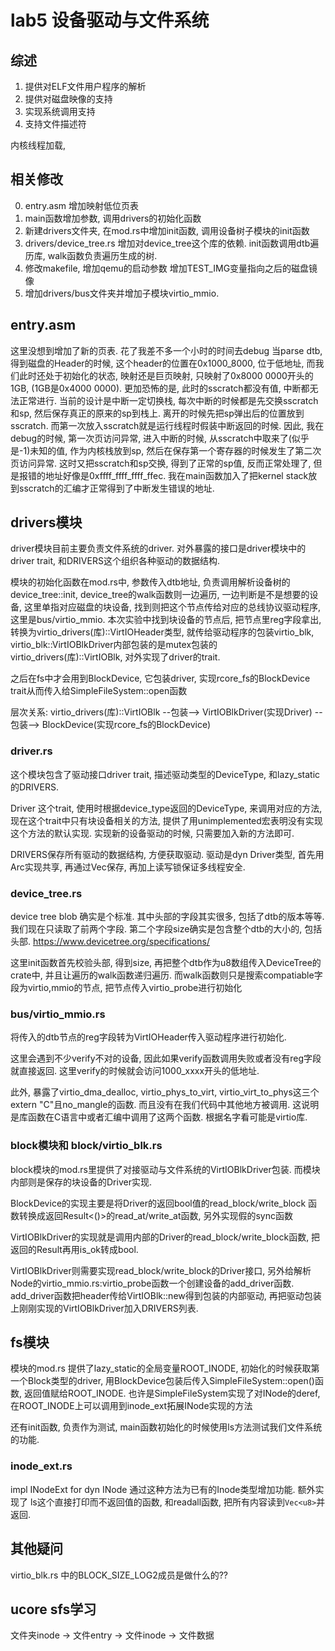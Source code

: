 # lab5 设备驱动与文件系统

## 综述
1. 提供对ELF文件用户程序的解析
2. 提供对磁盘映像的支持
3. 实现系统调用支持
4. 支持文件描述符

内核线程加载, 


## 相关修改

0. entry.asm 增加映射低位页表
1. main函数增加参数, 调用drivers的初始化函数
2. 新建drivers文件夹, 在mod.rs中增加init函数, 调用设备树子模块的init函数
3. drivers/device_tree.rs 增加对device_tree这个库的依赖. init函数调用dtb遍历库, walk函数负责遍历生成的树.
4. 修改makefile, 增加qemu的启动参数 增加TEST_IMG变量指向之后的磁盘镜像
5. 增加drivers/bus文件夹并增加子模块virtio_mmio. 

## entry.asm 
这里没想到增加了新的页表. 花了我差不多一个小时的时间去debug
当parse dtb, 得到磁盘的Header的时候, 这个header的位置在0x1000_8000, 位于低地址, 而我们此时还处于初始化的状态, 映射还是巨页映射, 只映射了0x8000 0000开头的1GB, (1GB是0x4000 0000). 
更加恐怖的是, 此时的sscratch都没有值, 中断都无法正常进行. 
当前的设计是中断一定切换栈, 每次中断的时候都是先交换sscratch和sp, 然后保存真正的原来的sp到栈上. 离开的时候先把sp弹出后的位置放到sscratch. 而第一次放入sscratch就是运行线程时假装中断返回的时候.
因此, 我在debug的时候, 第一次页访问异常, 进入中断的时候, 从sscratch中取来了(似乎是-1)未知的值, 作为内核栈放到sp, 然后在保存第一个寄存器的时候发生了第二次页访问异常. 这时又把sscratch和sp交换, 得到了正常的sp值, 反而正常处理了, 但是报错的地址好像是0xffff_ffff_ffff_ffec.
我在main函数加入了把kernel stack放到sscratch的汇编才正常得到了中断发生错误的地址.

## drivers模块

driver模块目前主要负责文件系统的driver. 对外暴露的接口是driver模块中的driver trait, 和DRIVERS这个组织各种驱动的数据结构.

模块的初始化函数在mod.rs中, 参数传入dtb地址, 负责调用解析设备树的device_tree::init, device_tree的walk函数则一边遍历, 一边判断是不是想要的设备, 这里单指对应磁盘的块设备, 找到则把这个节点传给对应的总线协议驱动程序, 这里是bus/virtio_mmio. 本次实验中找到块设备的节点后, 把节点里reg字段拿出, 转换为virtio_drivers(库)::VirtIOHeader类型, 就传给驱动程序的包装virtio_blk, virtio_blk::VirtIOBlkDriver内部包装的是mutex包装的virtio_drivers(库)::VirtIOBlk, 对外实现了driver的trait.

之后在fs中才会用到BlockDevice, 它包装driver, 实现rcore_fs的BlockDevice trait从而传入给SimpleFileSystem::open函数

层次关系:
virtio_drivers(库)::VirtIOBlk --包装--> VirtIOBlkDriver(实现Driver) --包装--> BlockDevice(实现rcore_fs的BlockDevice)

### driver.rs
这个模块包含了驱动接口driver trait, 描述驱动类型的DeviceType, 和lazy_static的DRIVERS.

Driver 这个trait, 使用时根据device_type返回的DeviceType, 来调用对应的方法, 现在这个trait中只有块设备相关的方法, 提供了用unimplemented宏表明没有实现这个方法的默认实现. 实现新的设备驱动的时候, 只需要加入新的方法即可.

DRIVERS保存所有驱动的数据结构, 方便获取驱动. 驱动是dyn Driver类型, 首先用Arc实现共享, 再通过Vec保存, 再加上读写锁保证多线程安全.

### device_tree.rs

device tree blob 确实是个标准. 其中头部的字段其实很多, 包括了dtb的版本等等. 我们现在只读取了前两个字段. 第二个字段size确实是包含整个dtb的大小的, 包括头部.
https://www.devicetree.org/specifications/

这里init函数首先校验头部, 得到size, 再把整个dtb作为u8数组传入DeviceTree的crate中, 并且让遍历的walk函数递归遍历.
而walk函数则只是搜索compatiable字段为virtio,mmio的节点, 把节点传入virtio_probe进行初始化

### bus/virtio_mmio.rs
将传入的dtb节点的reg字段转为VirtIOHeader传入驱动程序进行初始化.

这里会遇到不少verify不对的设备, 因此如果verify函数调用失败或者没有reg字段就直接返回. 这里verify的时候就会访问1000_xxxx开头的低地址.

此外, 暴露了virtio_dma_dealloc, virtio_phys_to_virt, virtio_virt_to_phys这三个extern "C"且no_mangle的函数. 而且没有在我们代码中其他地方被调用. 这说明是库函数在C语言中或者汇编中调用了这两个函数. 根据名字看可能是virtio库.

### block模块和 block/virtio_blk.rs
block模块的mod.rs里提供了对接驱动与文件系统的VirtIOBlkDriver包装. 而模块内部则是保存的块设备的Driver实现.

BlockDevice的实现主要是将Driver的返回bool值的read_block/write_block 函数转换成返回Result<()>的read_at/write_at函数, 另外实现假的sync函数

VirtIOBlkDriver的实现就是调用内部的Driver的read_block/write_block函数, 把返回的Result再用is_ok转成bool.

VirtIOBlkDriver则需要实现read_block/write_block的Driver接口, 另外给解析Node的virtio_mmio.rs:virtio_probe函数一个创建设备的add_driver函数. add_driver函数把header传给VirtIOBlk::new得到包装的内部驱动, 再把驱动包装上刚刚实现的VirtIOBlkDriver加入DRIVERS列表.

## fs模块

模块的mod.rs 提供了lazy_static的全局变量ROOT_INODE, 初始化的时候获取第一个Block类型的driver, 用BlockDevice包装后传入SimpleFileSystem::open()函数, 返回值赋给ROOT_INODE. 也许是SimpleFileSystem实现了对INode的deref, 在ROOT_INODE上可以调用到inode_ext拓展INode实现的方法

还有init函数, 负责作为测试, main函数初始化的时候使用ls方法测试我们文件系统的功能.

### inode_ext.rs
impl INodeExt for dyn INode 通过这种方法为已有的Inode类型增加功能. 额外实现了 ls这个直接打印而不返回值的函数, 和readall函数, 把所有内容读到`Vec<u8>`并返回.


## 其他疑问

virtio_blk.rs 中的BLOCK_SIZE_LOG2成员是做什么的??


## ucore sfs学习

文件夹inode -> 文件entry -> 文件inode -> 文件数据